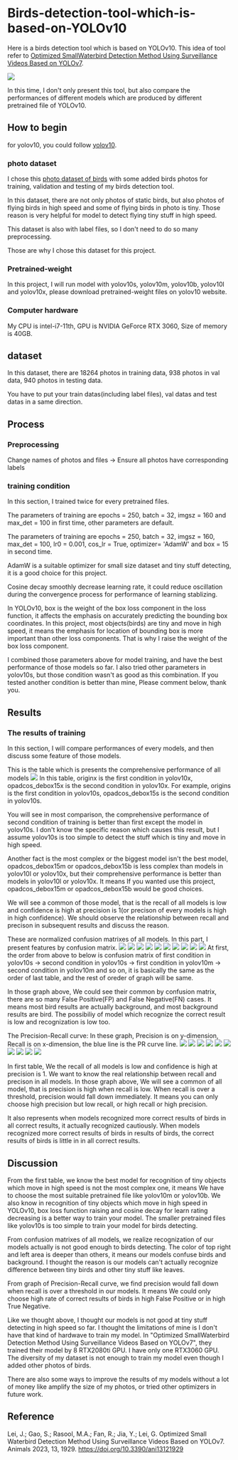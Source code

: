 # Birds-detection-tool-which-is-based-on-YOLOv10
Here is a birds detection tool which is based on YOLOv10. This idea of tool refer to [Optimized SmallWaterbird Detection Method Using
Surveillance Videos Based on YOLOv7](https://www.mdpi.com/2076-2615/13/12/1929#:~:text=This%20study%20describes%20an%20improved,attention%20regions%20and%20monitor%20waterbirds.).

<img src="https://www.mdpi.com/animals/animals-13-01929/article_deploy/html/images/animals-13-01929-g002.png">

In this time, I don't only present this tool, but also compare the performances of different models which are produced by different pretrained file of YOLOv10.

## How to begin
for yolov10, you could follow [yolov10](https://github.com/THU-MIG/yolov10/tree/main). 

### photo dataset
I chose this [photo dataset of birds](https://universe.roboflow.com/yolo-9evjx/birds-wijmc/dataset/2/download) with some added birds photos for training, validation and testing of my birds detection tool.

In this dataset, there are not only photos of static birds, but also photos of flying birds in high speed and some of flying birds in photo is tiny. Those reason is very helpful for model to detect flying tiny stuff in high speed.

This dataset is also with label files, so I don't need to do so many preprocessing.  

Those are why I chose this dataset for this project.

### Pretrained-weight
In this project, I will run model with yolov10s, yolov10m, yolov10b, yolov10l and yolov10x, please download pretrained-weight files on yolov10 website.

### Computer hardware
My CPU is intel-i7-11th, GPU is NVIDIA GeForce RTX 3060, Size of memory is 40GB.

## dataset
In this dataset, there are 18264 photos in training data, 938 photos in val data, 940 photos in testing data.

You have to put your train datas(including label files), val datas and test datas in a same direction.

## Process
### Preprocessing
Change names of photos and files -> Ensure all photos have corresponding labels

### training condition
In this section, I trained twice for every pretrained files.

The parameters of training are epochs = 250, batch = 32, imgsz = 160 and max_det = 100 in first time, other parameters are default.

The parameters of training are epochs = 250, batch = 32, imgsz = 160, max_det = 100, lr0 = 0.001, cos_lr = True, optimizer= 'AdamW' and box = 15 in second time.

AdamW is a suitable optimizer for small size dataset and tiny stuff detecting, it is a good choice for this project.

Cosine decay smoothly decrease learning rate, it could reduce oscillation during the convergence process for performance of learning stablizing.

In YOLOv10, box is the weight of the box loss component in the loss function, it affects the emphasis on accurately predicting the bounding box coordinates.
In this project, most objects(birds) are tiny and move in high speed, it means the emphasis for location of bounding box is more important than other loss components. That is why I raise the weight of the box loss component.

I combined those parameters above for model training, and have the best performance of those models so far. I also tried other parameters in yolov10s, but those condition wasn't as good as this combination.
If you tested another condition is better than mine, Please comment below, thank you.

## Results
### The results of training
In this section, I will compare performances of every models, and then discuss some feature of those models.

This is the table which is presents the comprehensive performance of all models
<img src="https://github.com/aegon1994/Birds-detection-tool-which-is-based-on-YOLOv10/blob/main/dataimage.png?raw=true">
In this table, originx is the first condition in yolov10x, opadcos_debox15x is the second condition in yolov10x. For example, origins is the first condition in yolov10s, opadcos_debox15s is the second condition in yolov10s.

You will see in most comparison, the comprehensive performance of second condition of training is better than first except the model in yolov10s. I don't know the specific reason which causes this result, but I assume yolov10s is too simple to detect the stuff which is tiny and move in high speed.

Another fact is the most complex or the biggest model isn't the best model, opadcos_debox15m or opadcos_debox15b is less complex than models in yolov10l or yolov10x, but their comprehensive performance is better than models in yolov10l or yolov10x. It means If you wanted use this project, opadcos_debox15m or opadcos_debox15b would be good choices.

We will see a common of those model, that is the recall of all models is low and confidence is high at precision is 1(or precison of every models is high in high confidence). We should observe the relationship between recall and precison in subsequent results and discuss the reason.

These are normalized confusion matrixes of all models. In this part, I present features by confusion matrix.
<img src="https://github.com/aegon1994/Birds-detection-tool-which-is-based-on-YOLOv10/blob/main/sorigin/confusion_matrix_normalized.png?raw=true">
<img src="https://github.com/aegon1994/Birds-detection-tool-which-is-based-on-YOLOv10/blob/main/scos_debox15/confusion_matrix_normalized.png?raw=true">
<img src="https://github.com/aegon1994/Birds-detection-tool-which-is-based-on-YOLOv10/blob/main/morigin/confusion_matrix_normalized.png?raw=true">
<img src="https://github.com/aegon1994/Birds-detection-tool-which-is-based-on-YOLOv10/blob/main/mcos_debox15/confusion_matrix_normalized.png?raw=true">
<img src="https://github.com/aegon1994/Birds-detection-tool-which-is-based-on-YOLOv10/blob/main/borigin/confusion_matrix_normalized.png?raw=true">
<img src="https://github.com/aegon1994/Birds-detection-tool-which-is-based-on-YOLOv10/blob/main/bcos_debox15/confusion_matrix_normalized.png?raw=true">
<img src="https://github.com/aegon1994/Birds-detection-tool-which-is-based-on-YOLOv10/blob/main/lorigin/confusion_matrix_normalized.png?raw=true">
<img src="https://github.com/aegon1994/Birds-detection-tool-which-is-based-on-YOLOv10/blob/main/lcos_debox15/confusion_matrix_normalized.png?raw=true">
<img src="https://github.com/aegon1994/Birds-detection-tool-which-is-based-on-YOLOv10/blob/main/xorigin/confusion_matrix_normalized.png?raw=true">
<img src="https://github.com/aegon1994/Birds-detection-tool-which-is-based-on-YOLOv10/blob/main/xcos_debox15/confusion_matrix_normalized.png?raw=true">
At first, the order from above to below is confusion matrix of first condition in yolov10s -> second condition in yolov10s -> first condition in yolov10m -> second condition in yolov10m and so on, it is basically the same as the order of last table, and the rest of oreder of graph will be same.

In those graph above, We could see their common by confusion matrix, there are so many False Positive(FP) and False Negative(FN) cases. It means most bird results are actually background, and most background results are bird. The possibiliy of model which recognize the correct result is low and recognization is low too.

The Precision-Recall curve: In these graph, Precision is on y-dimension, Recall is on x-dimension, the blue line is the PR curve line.
<img src="https://github.com/aegon1994/Birds-detection-tool-which-is-based-on-YOLOv10/blob/main/sorigin/PR_curve.png?raw=true">
<img src="https://github.com/aegon1994/Birds-detection-tool-which-is-based-on-YOLOv10/blob/main/scos_debox15/PR_curve.png?raw=true">
<img src="https://github.com/aegon1994/Birds-detection-tool-which-is-based-on-YOLOv10/blob/main/morigin/PR_curve.png?raw=true">
<img src="https://github.com/aegon1994/Birds-detection-tool-which-is-based-on-YOLOv10/blob/main/mcos_debox15/PR_curve.png?raw=true">
<img src="https://github.com/aegon1994/Birds-detection-tool-which-is-based-on-YOLOv10/blob/main/borigin/PR_curve.png?raw=true">
<img src="https://github.com/aegon1994/Birds-detection-tool-which-is-based-on-YOLOv10/blob/main/bcos_debox15/PR_curve.png?raw=true">
<img src="https://github.com/aegon1994/Birds-detection-tool-which-is-based-on-YOLOv10/blob/main/lorigin/PR_curve.png?raw=true">
<img src="https://github.com/aegon1994/Birds-detection-tool-which-is-based-on-YOLOv10/blob/main/lcos_debox15/PR_curve.png?raw=true">
<img src="https://github.com/aegon1994/Birds-detection-tool-which-is-based-on-YOLOv10/blob/main/xorigin/PR_curve.png?raw=true">
<img src="https://github.com/aegon1994/Birds-detection-tool-which-is-based-on-YOLOv10/blob/main/xcos_debox15/PR_curve.png?raw=true">

In first table, We the recall of all models is low and confidence is high at precision is 1. We want to know the real relationship between recall and precison in all models. In those graph above, We will see a common of all model, that is precision is high when recall is low. When recall is over a threshold, precision would fall down immediately. It means you can only choose high precision but low recall, or high recall or high precision.

It also represents when models recognized more correct results of birds in all correct results, it actually recognized cautiously. When models recognized more correct results of birds in results of birds, the correct results of birds is little in in all correct results.

## Discussion

From the first table, we know the best model for recognition of tiny objects which move in high speed is not the most complex one, it means We have to choose the most suitable pretrained file like yolov10m or yolov10b. We also know in recognition of tiny objects which move in high speed in YOLOv10, box loss function raising and cosine decay for learn rating decreasing is a better way to train your model. The smaller pretrained files like yolov10s is too simple to train your model for birds detecting.

From confusion matrixes of all models, we realize recognization of our models actually is not good enough to birds detecting. The color of top right and left area is deeper than others, it means our models confuse birds and background. I thought the reason is our models can't actually recognize difference between tiny birds and other tiny stuff like leaves.

From graph of Precision-Recall curve, we find precision would fall down when recall is over a threshold in our models. It means We could only choose high rate of correct results of birds in high False Positive or in high True Negative. 

Like we thought above, I thought our models is not good at tiny stuff detecting in high speed so far. I thought the limitations of mine is I don't have that kind of hardwave to train my model. In "Optimized SmallWaterbird Detection Method Using Surveillance Videos Based on YOLOv7", they trained their model by 8 RTX2080ti GPU. I have only one RTX3060 GPU. The diversity of my dataset is not enough to train my model even though I added other photos of birds.

There are also some ways to improve the results of my models without a lot of money like amplify the size of my photos, or tried other optimizers in future work.

## Reference 
Lei, J.; Gao, S.; Rasool, M.A.; Fan, R.; Jia, Y.; Lei, G. Optimized Small Waterbird Detection Method Using Surveillance Videos Based on YOLOv7. Animals 2023, 13, 1929. https://doi.org/10.3390/ani13121929


